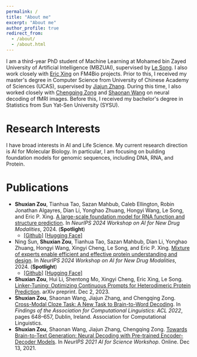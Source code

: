 ```yaml
---
permalink: /
title: "About me"
excerpt: "About me"
author_profile: true
redirect_from: 
  - /about/
  - /about.html
---
```


I am a third-year PhD student of Machine Learning at Mohamed bin Zayed University of Artificial Intelligence (MBZUAI), supervised by [Le Song](https://dasongle.github.io/). I also work closely with [Eric Xing](https://www.cs.cmu.edu/~epxing/) on FM4Bio projects. Prior to this, I received my master's degree in Computer Science from University of Chinese Academy of Sciences (UCAS), supervised by [Jiajun Zhang](https://nlpr.ia.ac.cn/cip/jjzhang.htm). During this time, I also worked closely with [Chengqing Zong](https://nlpr.ia.ac.cn/cip/english/zong.htm) and [Shaonan Wang](https://wangshaonan.github.io/) on neural decoding of fMRI images. Before this, I received my bachelor's degree in Statistics from Sun Yat-Sen University (SYSU).

Research Interests
======
I have broad interests in AI and Life Science. My current research direction is AI for Molecular Biology. In particular, I am focusing on building foundation models for genomic sequences, including DNA, RNA, and Protein. 

Publications
======
* **Shuxian Zou**, Tianhua Tao, Sazan Mahbub, Caleb Ellington, Robin Jonathan Algayres, Dian Li, Yonghao Zhuang, Hongyi Wang, Le Song, and Eric P. Xing. [A large-scale foundation model for RNA function and structure prediction](https://www.biorxiv.org/content/10.1101/2024.11.28.625345v1). In *NeurIPS 2024 Workshop on AI for New Drug Modalities*, 2024. (**Spotlight**)
  *  [\[Github\]](https://github.com/genbio-ai/ModelGenerator/tree/main/experiments/AIDO.RNA) [\[Hugging Face\]](https://huggingface.co/collections/genbio-ai/aidorna-6747516bb48ed96c847f5dd8) 
* Ning Sun, **Shuxian Zou**, Tianhua Tao, Sazan Mahbub, Dian Li, Yonghao Zhuang, Hongyi Wang, Xingyi Cheng, Le Song, and Eric P. Xing. [Mixture of experts enable efficient and effective protein understanding and design](https://openreview.net/forum?id=6VldeCDKpH). In *NeurIPS 2024 Workshop on AI for New Drug Modalities*, 2024. (**Spotlight**)
  * [\[Github\]](https://github.com/genbio-ai/ModelGenerator/tree/main/experiments/AIDO.Protein) [\[Hugging Face\]](https://huggingface.co/collections/genbio-ai/aidoprotein-6747522bc86c9ee23472b703)
* **Shuxian Zou**, Hui Li, Shentong Mo, Xingyi Cheng, Eric Xing, Le Song. [Linker-Tuning: Optimizing
Continuous Prompts for Heterodimeric Protein Prediction](https://arxiv.org/abs/2312.01186). arXiv preprint. Dec 2, 2023.
* **Shuxian Zou**, Shaonan Wang, Jiajun Zhang, and Chengqing Zong. [Cross-Modal Cloze Task: A New Task to Brain-to-Word Decoding](https://aclanthology.org/2022.findings-acl.54/). In *Findings of the Association for Computational Linguistics: ACL 2022*, pages 648–657, Dublin, Ireland. Association for Computational Linguistics.
* **Shuxian Zou**, Shaonan Wang, Jiajun Zhang, Chengqing Zong. [Towards Brain-to-Text Generation: Neural Decoding with Pre-trained Encoder-Decoder Models](https://openreview.net/pdf?id=13IJlk221xG). In *NeurIPS 2021 AI for Science Workshop*. Online. Dec 13, 2021.



